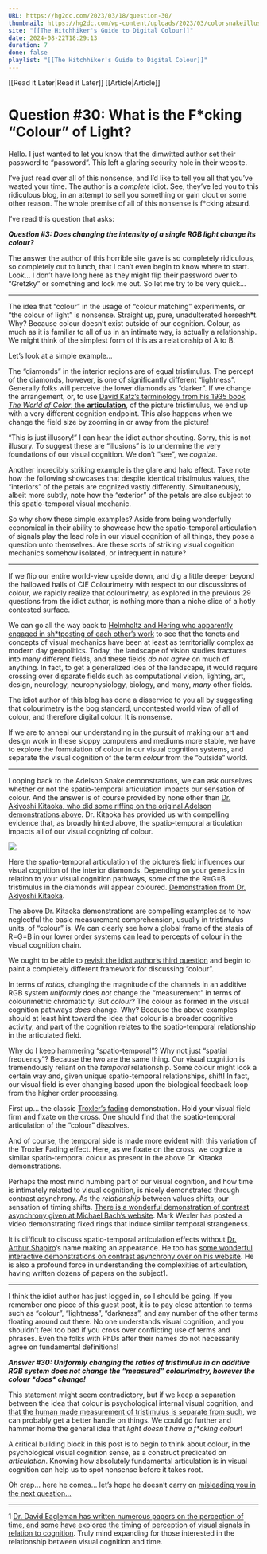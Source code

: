 ```yaml
---
URL: https://hg2dc.com/2023/03/18/question-30/
thumbnail: https://hg2dc.com/wp-content/uploads/2023/03/colorsnakeillusion.jpg
site: "[[The Hitchhiker's Guide to Digital Colour]]"
date: 2024-08-22T18:29:13
duration: 7
done: false
playlist: "[[The Hitchhiker's Guide to Digital Colour]]"
---
```

[[Read it Later|Read it Later]] [[Article|Article]] 
# Question #30: What is the F*cking “Colour” of Light?

Hello. I just wanted to let you know that the dimwitted author set their password to “password”. This left a glaring security hole in their website.

I’ve just read over all of this nonsense, and I’d like to tell you all that you’ve wasted your time. The author is a *complete* idiot. See, they’ve led you to this ridiculous blog, in an attempt to sell you something or gain clout or some other reason. The whole premise of all of this nonsense is f\*cking absurd.

I’ve read this question that asks:

***Question #3: Does changing the intensity of a single RGB light change its colour?***

The answer the author of this horrible site gave is so completely ridiculous, so completely out to lunch, that I can’t even begin to know where to start. Look… I don’t have long here as they might flip their password over to “Gretzky” or something and lock me out. So let me try to be very quick…

---

The idea that “colour” in the usage of “colour matching” experiments, or “the colour of light” is nonsense. Straight up, pure, unadulterated horsesh\*t. Why? Because colour doesn’t exist outside of our cognition. Colour, as much as it is familiar to all of us in an intimate way, is actually a relationship. We might think of the simplest form of this as a relationship of A to B.

Let’s look at a simple example…

The “diamonds” in the interior regions are of equal tristimulus. The percept of the diamonds, however, is one of significantly different “lightness”. Generally folks will perceive the lower diamonds as “darker”. If we change the arrangement, or, to use [David Katz’s terminology from his 1935 book *The World of Color*, the **articulation**](https://psycnet.apa.org/record/1935-04031-000), of the picture tristimulus, we end up with a very different cognition endpoint. This also happens when we change the field size by zooming in or away from the picture!

“This is just illusory!” I can hear the idiot author shouting. Sorry, this is not illusory. To suggest these are “illusions” is to undermine the very foundations of our visual cognition. We don’t “see”, we *cognize*.

Another incredibly striking example is the glare and halo effect. Take note how the following showcases that despite identical tristimulus values, the “interiors” of the petals are cognized vastly differently. Simultaneously, albeit more subtly, note how the “exterior” of the petals are also subject to this spatio-temporal visual mechanic.

So why show these simple examples? Aside from being wonderfully economical in their ability to showcase how the spatio-temporal articulation of signals play the lead role in our visual cognition of all things, they pose a question unto themselves. Are these sorts of striking visual cognition mechanics somehow isolated, or infrequent in nature?

---

If we flip our entire world-view upside down, and dig a little deeper beyond the hallowed halls of CIE Colourimetry with respect to our discussions of colour, we rapidly realize that colourimetry, as explored in the previous 29 questions from the idiot author, is nothing more than a niche slice of a hotly contested surface.

We can go all the way back to [Helmholtz and Hering who apparently engaged in sh\*tposting of each other’s work](https://journals.sagepub.com/doi/pdf/10.1068/p2805ed) to see that the tenets and concepts of visual mechanics have been at least as territorially complex as modern day geopolitics. Today, the landscape of vision studies fractures into many different fields, and these fields *do not agree* on much of anything. In fact, to get a generalized idea of the landscape, it would require crossing over disparate fields such as computational vision, lighting, art, design, neurology, neurophysiology, biology, and many, *many* other fields.

The idiot author of this blog has done a disservice to you all by suggesting that colourimetry is the bog standard, uncontested world view of all of colour, and therefore digital colour. It is nonsense.

If we are to anneal our understanding in the pursuit of making our art and design work in these sloppy computers and mediums more stable, we have to explore the formulation of colour in our visual cognition systems, and separate the visual cognition of the term *colour* from the “outside” world.

---

Looping back to the Adelson Snake demonstrations, we can ask ourselves whether or not the spatio-temporal articulation impacts our sensation of colour. And the answer is of course provided by none other than [Dr. Akiyoshi Kitaoka, who did some riffing on the original Adelson demonstrations above](http://www.psy.ritsumei.ac.jp/~akitaoka/color11e.html). Dr. Kitaoka has provided us with compelling evidence that, as broadly hinted above, the spatio-temporal articulation impacts all of our visual cognizing of colour.

![](https://hg2dc.com/wp-content/uploads/2023/03/colorsnakeillusion.jpg?w=1000)

Here the spatio-temporal articulation of the picture’s field influences our visual cognition of the interior diamonds. Depending on your genetics in relation to your visual cognition pathways, some of the the R=G=B tristimulus in the diamonds will appear coloured. [Demonstration from Dr. Akiyoshi Kitaoka](http://www.psy.ritsumei.ac.jp/~akitaoka/color11e.html).

The above Dr. Kitaoka demonstrations are compelling examples as to how neglectful the basic measurement comprehension, usually in tristimulus units, of “colour” is. We can clearly see how a global frame of the stasis of R=G=B in our lower order systems can lead to percepts of colour in the visual cognition chain.

We ought to be able to [revisit the idiot author’s third question](https://hg2dc.com/2019/03/24/question-3/) and begin to paint a completely different framework for discussing “colour”.

In terms of *ratios*, changing the magnitude of the channels in an additive RGB system *uniformly* does *not* change the “measurement” in terms of colourimetric chromaticity. But *colour*? The colour as formed in the visual cognition pathways *does* change. Why? Because the above examples should at least hint toward the idea that colour is a broader cognitive activity, and part of the cognition relates to the spatio-temporal relationship in the articulated field.

Why do I keep hammering “spatio-temporal”? Why not just “spatial frequency”? Because the two are the same thing. Our visual cognition is tremendously reliant on the *temporal* relationship. Some colour might look a certain way and, given unique spatio-temporal relationships, shift! In fact, our visual field is ever changing based upon the biological feedback loop from the higher order processing.

First up… the classic [Troxler’s fading](https://en.wikipedia.org/wiki/Troxler%27s_fading) demonstration. Hold your visual field firm and fixate on the cross. One should find that the spatio-temporal articulation of the “colour” dissolves.

And of course, the temporal side is made more evident with this variation of the Troxler Fading effect. Here, as we fixate on the cross, we cognize a similar spatio-temporal colour as present in the above Dr. Kitaoka demonstrations.

Perhaps the most mind numbing part of our visual cognition, and how time is intimately related to visual cognition, is nicely demonstrated through contrast asynchrony. As the *relationship* between values shifts, our sensation of timing shifts. [There is a wonderful demonstration of contrast asynchrony given at Michael Bach’s website](https://michaelbach.de/ot/lum-inducedContrastAsym/). Mark Wexler has posted a video demonstrating fixed rings that induce similar temporal strangeness.

It is difficult to discuss spatio-temporal articulation effects without [Dr. Arthur Shapiro](https://en.wikipedia.org/wiki/Arthur_Shapiro_(vision_scientist))‘s name making an appearance. He too has [some wonderful interactive demonstrations on contrast asynchrony over on his website](http://illusionscience.com/contrast-asynchrony/). He is also a profound force in understanding the complexities of articulation, having written dozens of papers on the subject1.

---

I think the idiot author has just logged in, so I should be going. If you remember one piece of this guest post, it is to pay close attention to terms such as “colour”, “lightness”, “darkness”, and any number of the other terms floating around out there. No one understands visual cognition, and you shouldn’t feel too bad if you cross over conflicting use of terms and phrases. Even the folks with PhDs after their names do not necessarily agree on fundamental definitions!

***Answer #30: Uniformly changing the ratios of tristimulus in an additive RGB system does not change the “measured” colourimetry, however the colour \*does\* change!***

This statement might seem contradictory, but if we keep a separation between the idea that colour is psychological internal visual cognition, and [that the human made measurement of tristimulus is separate from such](https://hg2dc.com/2022/01/14/question-27/), we can probably get a better handle on things. We could go further and hammer home the general idea that *light doesn’t have a f\*cking colour*!

A critical building block in this post is to begin to think about colour, in the psychological visual cognition sense, as a construct predicated on *articulation*. Knowing how absolutely fundamental articulation is in visual cognition can help us to spot nonsense before it takes root.

Oh crap… here he comes… let’s hope he doesn’t carry on [misleading you in the next question…](https://hg2dc.com/question-31)

---

1 [Dr. David Eagleman has written numerous papers on the perception of time, and some have explored the timing of perception of visual signals in relation to cognition](https://eagleman.com/time-and-the-brain-or-what-s-happening-in-the-eagleman-lab/). Truly mind expanding for those interested in the relationship between visual cognition and time.

